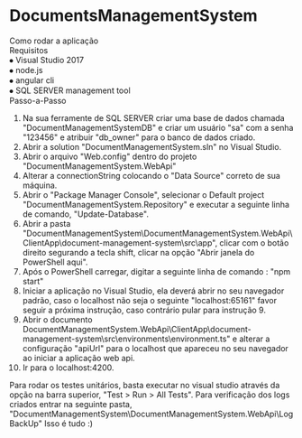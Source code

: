 # DocumentsManagementSystem
Como rodar a aplicação<br>
Requisitos<br>
⦁	Visual Studio 2017<br>
⦁	 node.js<br>
⦁	angular cli<br>
⦁	SQL SERVER management tool<br>
Passo-a-Passo<br>
1.	Na sua ferramente de SQL SERVER criar uma base de dados chamada "DocumentManagementSystemDB" e criar um usuário "sa" com a senha "123456" e atribuir "db_owner" para o banco de dados criado.
2.	Abrir a solution "DocumentManagementSystem.sln" no Visual Studio.
3.	Abrir o arquivo "Web.config" dentro do projeto "DocumentManagementSystem.WebApi"
4.	Alterar a connectionString colocando o "Data Source" correto de sua máquina.
5.	Abrir o "Package Manager Console", selecionar o Default project "DocumentManagementSystem.Repository" e executar a seguinte linha de comando, "Update-Database".
6.	Abrir a pasta "DocumentManagementSystem\DocumentManagementSystem.WebApi\ClientApp\document-management-system\src\app", clicar com o botão direito segurando a tecla shift, clicar na opção "Abrir janela do PowerShell aqui".
7.	Após o PowerShell carregar, digitar a seguinte linha de comando : "npm start"
8.	Iniciar a aplicação no Visual Studio, ela deverá abrir no seu navegador padrão, caso o localhost não seja o seguinte "localhost:65161" favor seguir a próxima instrução, caso contrário pular para instrução 9.
9.	Abrir o documento DocumentManagementSystem.WebApi\ClientApp\document-management-system\src\environments\environment.ts" e alterar a configuração "apiUrl" para o localhost que apareceu no seu navegador ao iniciar a aplicação web api.
10.	Ir para o localhost:4200.
	
Para rodar os testes unitários, basta executar no visual studio através da opção na barra superior, "Test > Run > All Tests".
Para verificação dos logs criados entrar na seguinte pasta, "DocumentManagementSystem\DocumentManagementSystem.WebApi\LogBackUp"
Isso é tudo :)

